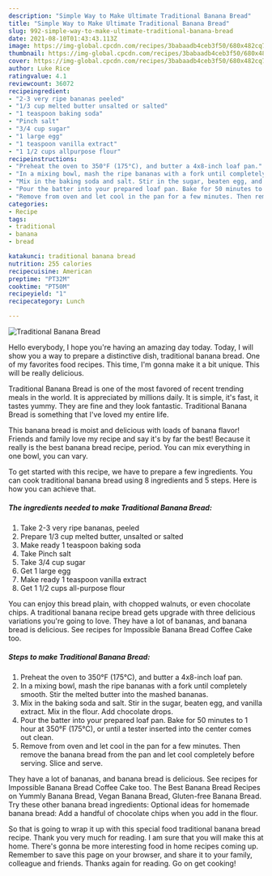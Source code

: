 ```yaml
---
description: "Simple Way to Make Ultimate Traditional Banana Bread"
title: "Simple Way to Make Ultimate Traditional Banana Bread"
slug: 992-simple-way-to-make-ultimate-traditional-banana-bread
date: 2021-08-10T01:43:43.113Z
image: https://img-global.cpcdn.com/recipes/3babaadb4ceb3f50/680x482cq70/traditional-banana-bread-recipe-main-photo.jpg
thumbnail: https://img-global.cpcdn.com/recipes/3babaadb4ceb3f50/680x482cq70/traditional-banana-bread-recipe-main-photo.jpg
cover: https://img-global.cpcdn.com/recipes/3babaadb4ceb3f50/680x482cq70/traditional-banana-bread-recipe-main-photo.jpg
author: Luke Rice
ratingvalue: 4.1
reviewcount: 36072
recipeingredient:
- "2-3 very ripe bananas peeled"
- "1/3 cup melted butter unsalted or salted"
- "1 teaspoon baking soda"
- "Pinch salt"
- "3/4 cup sugar"
- "1 large egg"
- "1 teaspoon vanilla extract"
- "1 1/2 cups allpurpose flour"
recipeinstructions:
- "Preheat the oven to 350°F (175°C), and butter a 4x8-inch loaf pan."
- "In a mixing bowl, mash the ripe bananas with a fork until completely smooth. Stir the melted butter into the mashed bananas."
- "Mix in the baking soda and salt. Stir in the sugar, beaten egg, and vanilla extract. Mix in the flour. Add chocolate drops."
- "Pour the batter into your prepared loaf pan. Bake for 50 minutes to 1 hour at 350°F (175°C), or until a tester inserted into the center comes out clean."
- "Remove from oven and let cool in the pan for a few minutes. Then remove the banana bread from the pan and let cool completely before serving. Slice and serve."
categories:
- Recipe
tags:
- traditional
- banana
- bread

katakunci: traditional banana bread 
nutrition: 255 calories
recipecuisine: American
preptime: "PT32M"
cooktime: "PT50M"
recipeyield: "1"
recipecategory: Lunch

---
```



![Traditional Banana Bread](https://img-global.cpcdn.com/recipes/3babaadb4ceb3f50/680x482cq70/traditional-banana-bread-recipe-main-photo.jpg)

Hello everybody, I hope you're having an amazing day today. Today, I will show you a way to prepare a distinctive dish, traditional banana bread. One of my favorites food recipes. This time, I'm gonna make it a bit unique. This will be really delicious.

Traditional Banana Bread is one of the most favored of recent trending meals in the world. It is appreciated by millions daily. It is simple, it's fast, it tastes yummy. They are fine and they look fantastic. Traditional Banana Bread is something that I've loved my entire life.

This banana bread is moist and delicious with loads of banana flavor! Friends and family love my recipe and say it&#39;s by far the best! Because it really is the best banana bread recipe, period. You can mix everything in one bowl, you can vary.


To get started with this recipe, we have to prepare a few ingredients. You can cook traditional banana bread using 8 ingredients and 5 steps. Here is how you can achieve that.

<!--inarticleads1-->

##### The ingredients needed to make Traditional Banana Bread:

1. Take 2-3 very ripe bananas, peeled
1. Prepare 1/3 cup melted butter, unsalted or salted
1. Make ready 1 teaspoon baking soda
1. Take Pinch salt
1. Take 3/4 cup sugar
1. Get 1 large egg
1. Make ready 1 teaspoon vanilla extract
1. Get 1 1/2 cups all-purpose flour


You can enjoy this bread plain, with chopped walnuts, or even chocolate chips. A traditional banana recipe bread gets upgrade with three delicious variations you&#39;re going to love. They have a lot of bananas, and banana bread is delicious. See recipes for Impossible Banana Bread Coffee Cake too. 

<!--inarticleads2-->

##### Steps to make Traditional Banana Bread:

1. Preheat the oven to 350°F (175°C), and butter a 4x8-inch loaf pan.
1. In a mixing bowl, mash the ripe bananas with a fork until completely smooth. Stir the melted butter into the mashed bananas.
1. Mix in the baking soda and salt. Stir in the sugar, beaten egg, and vanilla extract. Mix in the flour. Add chocolate drops.
1. Pour the batter into your prepared loaf pan. Bake for 50 minutes to 1 hour at 350°F (175°C), or until a tester inserted into the center comes out clean.
1. Remove from oven and let cool in the pan for a few minutes. Then remove the banana bread from the pan and let cool completely before serving. Slice and serve.


They have a lot of bananas, and banana bread is delicious. See recipes for Impossible Banana Bread Coffee Cake too. The Best Banana Bread Recipes on Yummly Banana Bread, Vegan Banana Bread, Gluten-free Banana Bread. Try these other banana bread ingredients: Optional ideas for homemade banana bread: Add a handful of chocolate chips when you add in the flour. 

So that is going to wrap it up with this special food traditional banana bread recipe. Thank you very much for reading. I am sure that you will make this at home. There's gonna be more interesting food in home recipes coming up. Remember to save this page on your browser, and share it to your family, colleague and friends. Thanks again for reading. Go on get cooking!
